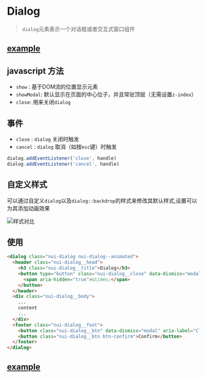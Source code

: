 # Dialog

> `dialog`元素表示一个对话框或者交互式窗口组件

## [example](https://s-mohan.github.io/native-ui/dialog/example.html)

## javascript 方法
- `show` : 基于DOM流的位置显示元素
- `showModal`: 默认显示在页面的中心位子，并且常驻顶层（无需设置`z-index`）
- `close`: 用来关闭`dialog`

## 事件
- `close` : `dialog` 关闭时触发
- `cancel` : `dialog` 取消（如按`esc`键）时触发

```javascript
dialog.addEventListener('close', handle)
dialog.addEventListener('cancel', handle)
```

## 自定义样式
可以通过自定义`dialog`以及`dialog::backdrop`的样式来修改其默认样式,设置可以为其添加动画效果

![样式对比](https://s-mohan.github.io/native-ui/img/dialog.jpg)

## 使用
```html
<dialog class="nui-dialog nui-dialog--animated">
  <header class="nui-dialog__head">
    <h3 class="nui-dialog__title">Dialog</h3>
    <button type="button" class="nui-dialog__close" data-dismiss="modal" aria-label="Close">
      <span aria-hidden="true">&times;</span>
    </button>
  </header>
  <div class="nui-dialog__body">
    ...
    content
    ...
  </div>
  <footer class="nui-dialog__foot">
    <button class="nui-dialog__btn" data-dismiss="modal" aria-label="Close">Cancel</button>
    <button class="nui-dialog__btn btn-confirm">Confirm</button>
  </footer>
</dialog> 
```

## [example](https://s-mohan.github.io/native-ui/dialog/example.html)